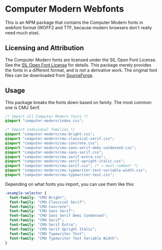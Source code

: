 # Computer Modern Webfonts

This is an NPM package that contains the Computer Modern fonts in webfont format (WOFF2 and TTF, because modern browsers don't really need much else).

## Licensing and Attribution

The Computer Modern fonts are licensed under the SIL Open Font License. See the [SIL Open Font License](http://scripts.sil.org/cms/scripts/page.php?site_id=nrsi&id=OFL) for details. This package merely provides the fonts in a different format, and is not a derivative work. The original font files can be downloaded from [SourceForge](https://cm-unicode.sourceforge.io/).

## Usage

This package breaks the fonts down based on family. The most common one is CMU Serif.

```css
/* Import all Computer Modern fonts */
@import "computer-modern/index.css";

/* Import individual families */
@import "computer-modern/cmu-bright.css";
@import "computer-modern/cmu-classical-serif.css";
@import "computer-modern/cmu-concrete.css";
@import "computer-modern/cmu-sans-serif-demi-condensed.css";
@import "computer-modern/cmu-sans-serif.css";
@import "computer-modern/cmu-serif-extra.css";
@import "computer-modern/cmu-serif-upright-italic.css";
@import "computer-modern/cmu-serif.css"; /* ← most common! */
@import "computer-modern/cmu-typewriter-text-variable-width.css";
@import "computer-modern/cmu-typewriter-text.css";
```

Depending on what fonts you import, you can use them like this:

```css
.example-selector {
  font-family: "CMU Bright";
  font-family: "CMU Classical Serif";
  font-family: "CMU Concrete";
  font-family: "CMU Sans Serif";
  font-family: "CMU Sans Serif Demi Condensed";
  font-family: "CMU Serif";
  font-family: "CMU Serif Extra";
  font-family: "CMU Serif Upright Italic";
  font-family: "CMU Typewriter Text";
  font-family: "CMU Typewriter Text Variable Width";
}
```
